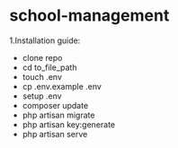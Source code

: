 # school-management
1.Installation guide:

- clone repo  
- cd to_file_path
- touch .env  
- cp .env.example .env
- setup .env
- composer update
- php artisan migrate
- php artisan key:generate
- php artisan serve
